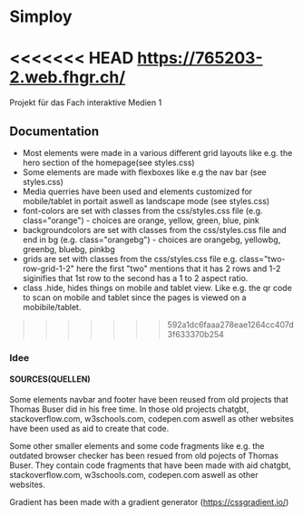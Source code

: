 # Simploy
<<<<<<< HEAD
https://765203-2.web.fhgr.ch/
=======
 Projekt für das Fach interaktive Medien 1 
 ## Documentation
- Most elements were made in a various different grid layouts like e.g. the hero section of the homepage(see styles.css)
- Some elements are made with flexboxes like e.g the nav bar (see styles.css)
- Media querries have been used and elements customized for mobile/tablet in portait aswell as landscape mode (see styles.css)
- font-colors are set with classes from the css/styles.css file (e.g. class="orange") - choices are orange, yellow, green, blue, pink
- backgroundcolors are set with classes from the css/styles.css file and end in bg (e.g. class="orangebg") - choices are orangebg, yellowbg, greenbg, bluebg, pinkbg
- grids are set with classes from the css/styles.css file e.g. class="two-row-grid-1-2" here the first "two" mentions that it has 2 rows and 1-2 siginifies that 1st row to the second has a 1 to 2 aspect ratio.
- class .hide, hides things  on mobile and tablet view. Like e.g. the qr code to scan on mobile and tablet since the pages is viewed on a mobibile/tablet.
>>>>>>> 592a1dc6faaa278eae1264cc407d3f633370b254

### Idee

#### SOURCES(QUELLEN)
Some elements navbar and footer have been reused from old projects that Thomas Buser did in his free time. In those old projects chatgbt, stackoverflow.com, w3schools.com, codepen.com aswell as other websites have been used as aid to create that code.

Some other smaller elements and some code fragments like e.g. the outdated browser checker has been resued from old pojects of Thomas Buser. They contain code fragments that have been made with aid chatgbt, stackoverflow.com, w3schools.com, codepen.com aswell as other websites.

Gradient has been made with a gradient generator (https://cssgradient.io/)


